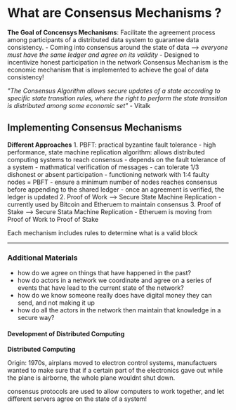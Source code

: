 # What are Consensus Mechanisms ?

**The Goal of Concensys Mechanisms**: Facilitate the agreement process among participants of a distributed data system to guarantee data consistency.
    - Coming into consensus around the state of data --> *everyone must have the same ledger and agree on its validity* 
    - Designed to incentivize honest participation in the network
Consensus Mechanism is the economic mechanism that is implemented to achieve the goal of data consistency!

*"The Consensus Algorithm allows secure updates of a state according to specific state transition rules, where the right to perform the state transition is distributed among some economic set"* - Vitalk 

## Implementing Consensus Mechanisms
**Different Approaches**
    1. PBFT: practical byzantine fault tolerance
        - high performance, state machine replication algorithm: allows distributed computing systems to reach consensus 
        - depends on the fault tolerance of a system
            - mathmatical verification of messages
            - can tolerate 1/3 dishonest or absent participation
            - functioning network with 1:4 faulty nodes = PBFT 
        - ensure a minimum number of nodes reaches consensus before appending to the shared ledger
            - once an agreement is verified, the ledger is updated
    2. Proof of Work --> Secure State Machine Replication
        - currently used by Bitcoin and Etheruem to maintain consensus
    3. Proof of Stake --> Secure Stata Machine Replication
        - Etheruem is moving from Proof of Work to Proof of Stake

Each mechanism includes rules to determine what is a valid block

---
### Additional Materials

- how do we agree on things that have happened in the past?
- how do actors in a network we coordinate and agree on a series of events that have lead to the current state of the network?
- how do we know someone really does have digital money they can send, and not making it up
- how do all the actors in the network then maintain that knowledge in a secure way?

#### Development of Distributed Computing

**Distributed Computing**

Origin: 1970s, airplans moved to electron control systems, manufactuers wanted to make sure that if a certain part of the electronics gave out while the plane is airborne, the whole plane wouldnt shut down.

consensus protocols are used to allow computers to work together, and let different servers agree on the state of a system!